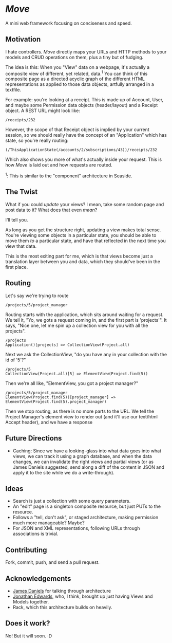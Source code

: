 *Move*
======
A mini web framework focusing on conciseness and speed.

Motivation
----------
I hate controllers. *Move* directly maps your URLs and HTTP methods to your models and CRUD operations on them, plus a tiny but of fudging.

The idea is this: When you "View" data on a webpage, it's actually a composite view of different, yet related, data.<sup>1</sup> You can think of this composite page as a directed acyclic graph of the different HTML representations as applied to those data objects, artfully arranged in a textfile.

For example: you're looking at a receipt. This is made up of Account, User, and maybe some Permission data objects (header/layout) and a Receipt object. A REST URL might look like:

    /receipts/232
    
However, the scope of that Receipt object is implied by your current session, so we should really have the concept of an "Application" which has state, so you're really routing:

    (/ThisApplicationState(/accounts/2/subscriptions/43))/receipts/232

Which also shows you more of what's actually inside your request. This is how *Move* is laid out and how requests are routed.

<sup>1</sup>: This is similar to the "component" architecture in Seaside.

The Twist
---------
What if you could *update* your views? I mean, take some random page and post data to it? What does that even _mean_?

I'll tell you.

As long as you get the structure right, updating a view makes total sense. You're viewing some objects in a particular state, you should be able to move them *to* a particular state, and have that reflected in the next time you view that data.

This is the most exiting part for me, which is that views become just a translation layer between you and data, which they should've been in the first place.

Routing
-------
Let's say we're trying to route

    /projects/5/project_manager

Routing starts with the application, which sits around waiting for a request. We tell it, "Yo, we gots a request coming in, and the first part is 'projects'". It says, "Nice one, let me spin up a collection view for you with all the projects".

    /projects
    Application()[projects] => CollectionView(Project.all)

Next we ask the CollectionView, "do you have any in your collection with the id of '5'?"
    
    /projects/5
    CollectionView(Project.all)[5] => ElementView(Project.find(5))

Then we're all like, "ElementView, you got a project manager?"
    
    /projects/5/project_manager
    ElementView(Project.find(5))[project_manager] => ElementView(Project.find(5).project_manager)

Then we stop routing, as there is no more parts to the URL. We tell the Project Manager's element view to render out (and it'll use our text/html Accept header), and we have a response

Future Directions
-----------------
* Caching: Since we have a looking-glass into what data goes into what views, we can track it using a graph database, and when the data changes, we can invalidate the right views and partial views (or as James Daniels suggested, send along a diff of the content in JSON and apply it to the site while we do a write-through).

Ideas
-----
* Search is just a collection with some query parameters.
* An "edit" page is a singleton composite resource, but just PUTs to the resource.
* Follows a "tell, don't ask", or staged architecture, making permission much more manageable? Maybe?
* For JSON and XML representations, following URLs through associations is trivial.

Contributing
------------
Fork, commit, push, and send a pull request.

Acknowledgements
----------------
* [James Daniels](http://www.jamesdaniels.net/) for talking through architecture
* [Jonathan Edwards](http://coherence-lang.org/), who, I think, brought up just having Views and Models together.
* Rack, which this architecture builds on heavily.

Does it work?
-------------
No! But it will soon. :D